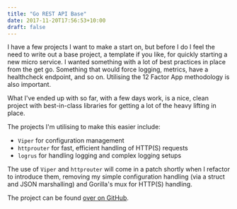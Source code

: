 ```yaml
---
title: "Go REST API Base"
date: 2017-11-20T17:56:53+10:00
draft: false 
---
```


I have a few projects I want to make a start on, but before I do I feel the
need to write out a base project, a template if you like, for quickly starting
a new micro service. I wanted something with a lot of best practices in place
from the get go. Something that would force logging, metrics, have a
healthcheck endpoint, and so on. Utilising the 12 Factor App methodology is
also important.

What I've ended up with so far, with a few days work, is a nice, clean project
with best-in-class libraries for getting a lot of the heavy lifting in place.

The projects I'm utilising to make this easier include:

- `Viper` for configuration management
- `httprouter` for fast, efficient handling of HTTP(S) requests
- `logrus` for handling logging and complex logging setups

The use of `Viper` and `httprouter` will come in a patch shortly when I
refactor to introduce them, removing my simple configuration handling (via a
struct and JSON marshalling) and Gorilla's mux for HTTP(S) handling.

The project can be found [over on
GitHub](https://github.com/mrcrilly/go-rest-template).

